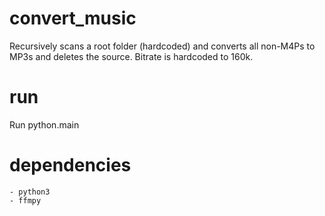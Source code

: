 # convert_music
Recursively scans a root folder (hardcoded) and converts all non-M4Ps to MP3s and deletes the source.
Bitrate is hardcoded to 160k.

# run
Run python.main

# dependencies
```
- python3
- ffmpy
```